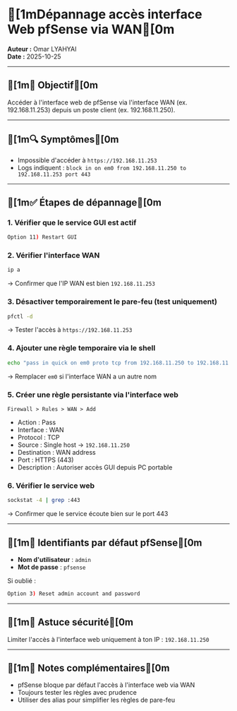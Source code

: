 
# [1mDépannage accès interface Web pfSense via WAN[0m

**Auteur :** Omar LYAHYAI  
**Date :** 2025-10-25

---

## [1m🎯 Objectif[0m
Accéder à l'interface web de pfSense via l'interface WAN (ex. 192.168.11.253) depuis un poste client (ex. 192.168.11.250).

---

## [1m🔍 Symptômes[0m
- Impossible d'accéder à `https://192.168.11.253`
- Logs indiquent : `block in on em0 from 192.168.11.250 to 192.168.11.253 port 443`

---

## [1m✅ Étapes de dépannage[0m

### 1. Vérifier que le service GUI est actif
```bash
Option 11) Restart GUI
```

### 2. Vérifier l'interface WAN
```bash
ip a
```
→ Confirmer que l'IP WAN est bien `192.168.11.253`

### 3. Désactiver temporairement le pare-feu (test uniquement)
```bash
pfctl -d
```
→ Tester l'accès à `https://192.168.11.253`

### 4. Ajouter une règle temporaire via le shell
```bash
echo "pass in quick on em0 proto tcp from 192.168.11.250 to 192.168.11.253 port 443 keep state" | pfctl -f -
```
→ Remplacer `em0` si l'interface WAN a un autre nom

### 5. Créer une règle persistante via l'interface web
```text
Firewall > Rules > WAN > Add
```
- Action : Pass
- Interface : WAN
- Protocol : TCP
- Source : Single host → `192.168.11.250`
- Destination : WAN address
- Port : HTTPS (443)
- Description : Autoriser accès GUI depuis PC portable

### 6. Vérifier le service web
```bash
sockstat -4 | grep :443
```
→ Confirmer que le service écoute bien sur le port 443

---

## [1m🔐 Identifiants par défaut pfSense[0m
- **Nom d'utilisateur** : `admin`
- **Mot de passe** : `pfsense`

Si oublié :
```bash
Option 3) Reset admin account and password
```

---

## [1m🧠 Astuce sécurité[0m
Limiter l'accès à l'interface web uniquement à ton IP : `192.168.11.250`

---

## [1m📎 Notes complémentaires[0m
- pfSense bloque par défaut l'accès à l'interface web via WAN
- Toujours tester les règles avec prudence
- Utiliser des alias pour simplifier les règles de pare-feu

